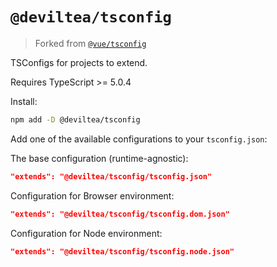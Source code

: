 # `@deviltea/tsconfig`

> Forked from [`@vue/tsconfig`](https://github.com/vuejs/tsconfig)

TSConfigs for projects to extend.

Requires TypeScript >= 5.0.4

Install:

```sh
npm add -D @deviltea/tsconfig
```

Add one of the available configurations to your `tsconfig.json`:

The base configuration (runtime-agnostic):

```json
"extends": "@deviltea/tsconfig/tsconfig.json"
```

Configuration for Browser environment:

```json
"extends": "@deviltea/tsconfig/tsconfig.dom.json"
```

Configuration for Node environment:

```json
"extends": "@deviltea/tsconfig/tsconfig.node.json"
```
